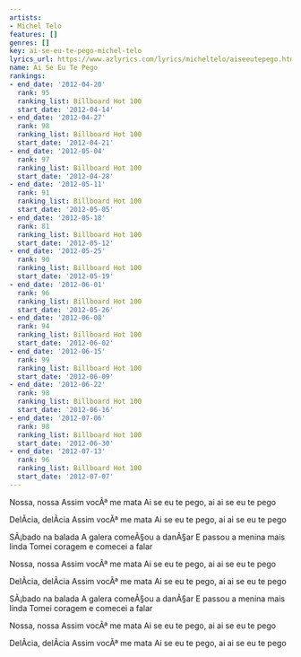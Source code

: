 ```yaml
---
artists:
- Michel Telo
features: []
genres: []
key: ai-se-eu-te-pego-michel-telo
lyrics_url: https://www.azlyrics.com/lyrics/micheltelo/aiseeutepego.html
name: Ai Se Eu Te Pego
rankings:
- end_date: '2012-04-20'
  rank: 95
  ranking_list: Billboard Hot 100
  start_date: '2012-04-14'
- end_date: '2012-04-27'
  rank: 98
  ranking_list: Billboard Hot 100
  start_date: '2012-04-21'
- end_date: '2012-05-04'
  rank: 97
  ranking_list: Billboard Hot 100
  start_date: '2012-04-28'
- end_date: '2012-05-11'
  rank: 91
  ranking_list: Billboard Hot 100
  start_date: '2012-05-05'
- end_date: '2012-05-18'
  rank: 81
  ranking_list: Billboard Hot 100
  start_date: '2012-05-12'
- end_date: '2012-05-25'
  rank: 90
  ranking_list: Billboard Hot 100
  start_date: '2012-05-19'
- end_date: '2012-06-01'
  rank: 96
  ranking_list: Billboard Hot 100
  start_date: '2012-05-26'
- end_date: '2012-06-08'
  rank: 94
  ranking_list: Billboard Hot 100
  start_date: '2012-06-02'
- end_date: '2012-06-15'
  rank: 99
  ranking_list: Billboard Hot 100
  start_date: '2012-06-09'
- end_date: '2012-06-22'
  rank: 98
  ranking_list: Billboard Hot 100
  start_date: '2012-06-16'
- end_date: '2012-07-06'
  rank: 98
  ranking_list: Billboard Hot 100
  start_date: '2012-06-30'
- end_date: '2012-07-13'
  rank: 96
  ranking_list: Billboard Hot 100
  start_date: '2012-07-07'
---
```


Nossa, nossa
Assim vocÃª me mata
Ai se eu te pego, ai ai se eu te pego

DelÃ­cia, delÃ­cia
Assim vocÃª me mata
Ai se eu te pego, ai ai se eu te pego

SÃ¡bado na balada
A galera comeÃ§ou a danÃ§ar
E passou a menina mais linda
Tomei coragem e comecei a falar

Nossa, nossa
Assim vocÃª me mata
Ai se eu te pego, ai ai se eu te pego

DelÃ­cia, delÃ­cia
Assim vocÃª me mata
Ai se eu te pego, ai ai se eu te pego

SÃ¡bado na balada
A galera comeÃ§ou a danÃ§ar
E passou a menina mais linda
Tomei coragem e comecei a falar

Nossa, nossa
Assim vocÃª me mata
Ai se eu te pego, ai ai se eu te pego

DelÃ­cia, delÃ­cia
Assim vocÃª me mata
Ai se eu te pego, ai ai se eu te pego



